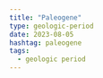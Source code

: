 ```yaml
---
title: "Paleogene"
type: geologic-period
date: 2023-08-05
hashtag: paleogene
tags:
  - geologic period
---
```

